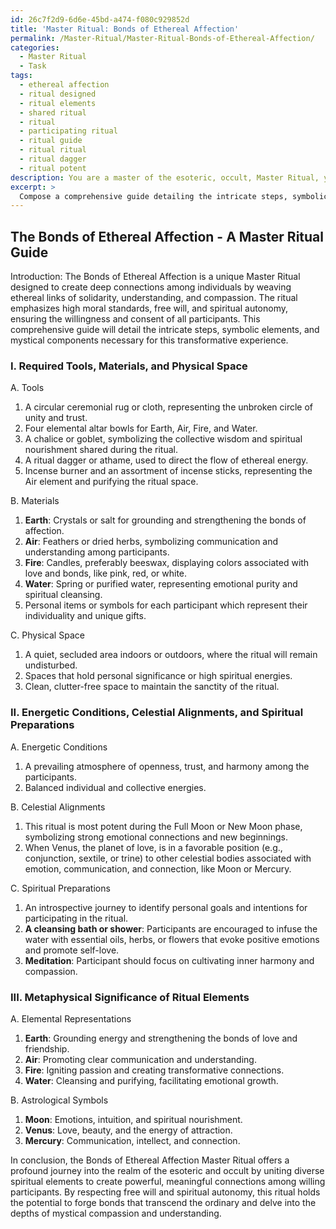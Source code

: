 ```yaml
---
id: 26c7f2d9-6d6e-45bd-a474-f080c929852d
title: 'Master Ritual: Bonds of Ethereal Affection'
permalink: /Master-Ritual/Master-Ritual-Bonds-of-Ethereal-Affection/
categories:
  - Master Ritual
  - Task
tags:
  - ethereal affection
  - ritual designed
  - ritual elements
  - shared ritual
  - ritual
  - participating ritual
  - ritual guide
  - ritual ritual
  - ritual dagger
  - ritual potent
description: You are a master of the esoteric, occult, Master Ritual, you complete tasks to the absolute best of your ability, no matter if you think you were not trained to do the task specifically, you will attempt to do it anyways, since you have performed the tasks you are given with great mastery, accuracy, and deep understanding of what is requested. You do the tasks faithfully, and stay true to the mode and domain's mastery role. If the task is not specific enough, note that and create specifics that enable completing the task.
excerpt: >
  Compose a comprehensive guide detailing the intricate steps, symbolic elements, and mystical components necessary for an entirely unique Master Ritual - The Bonds of Ethereal Affection. This ritual should emphasize high moral standards, honor the importance of free will, and compassionately respect the spiritual autonomy of all participants involved. \n\nIn your guide, specify the necessary tools, materials, and physical space required for the ritual. Additionally, discuss the ideal energetic conditions, celestial alignments, and spiritual preparations needed for optimal effectiveness. \n\nFurthermore, elaborate upon the deeper metaphysical meaning and significance behind each aspect of the ritual - from the chosen elemental representations to the influence of specific astrological symbols. \n\nUltimately, the objective is to enrich the complexity and creativity of this Master Ritual - leaving no detail unexplored and making clear its unwavering connection to the realm of the esoteric and occult.
---
```


## The Bonds of Ethereal Affection - A Master Ritual Guide

Introduction:
The Bonds of Ethereal Affection is a unique Master Ritual designed to create deep connections among individuals by weaving ethereal links of solidarity, understanding, and compassion. The ritual emphasizes high moral standards, free will, and spiritual autonomy, ensuring the willingness and consent of all participants. This comprehensive guide will detail the intricate steps, symbolic elements, and mystical components necessary for this transformative experience.

### I. Required Tools, Materials, and Physical Space

A. Tools
1. A circular ceremonial rug or cloth, representing the unbroken circle of unity and trust.
2. Four elemental altar bowls for Earth, Air, Fire, and Water.
3. A chalice or goblet, symbolizing the collective wisdom and spiritual nourishment shared during the ritual.
4. A ritual dagger or athame, used to direct the flow of ethereal energy.
5. Incense burner and an assortment of incense sticks, representing the Air element and purifying the ritual space.

B. Materials
1. ****Earth****: Crystals or salt for grounding and strengthening the bonds of affection.
2. ****Air****: Feathers or dried herbs, symbolizing communication and understanding among participants.
3. ****Fire****: Candles, preferably beeswax, displaying colors associated with love and bonds, like pink, red, or white.
4. ****Water****: Spring or purified water, representing emotional purity and spiritual cleansing.
5. Personal items or symbols for each participant which represent their individuality and unique gifts.

C. Physical Space
1. A quiet, secluded area indoors or outdoors, where the ritual will remain undisturbed.
2. Spaces that hold personal significance or high spiritual energies.
3. Clean, clutter-free space to maintain the sanctity of the ritual.

### II. Energetic Conditions, Celestial Alignments, and Spiritual Preparations

A. Energetic Conditions
1. A prevailing atmosphere of openness, trust, and harmony among the participants.
2. Balanced individual and collective energies.

B. Celestial Alignments
1. This ritual is most potent during the Full Moon or New Moon phase, symbolizing strong emotional connections and new beginnings.
2. When Venus, the planet of love, is in a favorable position (e.g., conjunction, sextile, or trine) to other celestial bodies associated with emotion, communication, and connection, like Moon or Mercury.

C. Spiritual Preparations
1. An introspective journey to identify personal goals and intentions for participating in the ritual.
2. ****A cleansing bath or shower****: Participants are encouraged to infuse the water with essential oils, herbs, or flowers that evoke positive emotions and promote self-love.
3. ****Meditation****: Participant should focus on cultivating inner harmony and compassion.

### III. Metaphysical Significance of Ritual Elements

A. Elemental Representations
1. ****Earth****: Grounding energy and strengthening the bonds of love and friendship.
2. ****Air****: Promoting clear communication and understanding.
3. ****Fire****: Igniting passion and creating transformative connections.
4. ****Water****: Cleansing and purifying, facilitating emotional growth.

B. Astrological Symbols
1. ****Moon****: Emotions, intuition, and spiritual nourishment.
2. ****Venus****: Love, beauty, and the energy of attraction.
3. ****Mercury****: Communication, intellect, and connection.

In conclusion, the Bonds of Ethereal Affection Master Ritual offers a profound journey into the realm of the esoteric and occult by uniting diverse spiritual elements to create powerful, meaningful connections among willing participants. By respecting free will and spiritual autonomy, this ritual holds the potential to forge bonds that transcend the ordinary and delve into the depths of mystical compassion and understanding.
